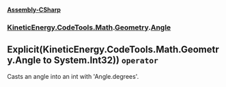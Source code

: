 #### [Assembly-CSharp](./Assembly-CSharp.md 'Assembly-CSharp')
### [KineticEnergy.CodeTools.Math](./Assembly-CSharp.md#KineticEnergy-CodeTools-Math 'KineticEnergy.CodeTools.Math').[Geometry](./KineticEnergy-CodeTools-Math-Geometry.md 'KineticEnergy.CodeTools.Math.Geometry').[Angle](./KineticEnergy-CodeTools-Math-Geometry-Angle.md 'KineticEnergy.CodeTools.Math.Geometry.Angle')
## Explicit(KineticEnergy.CodeTools.Math.Geometry.Angle to System.Int32)) `operator`
Casts an angle into an int with 'Angle.degrees'.
